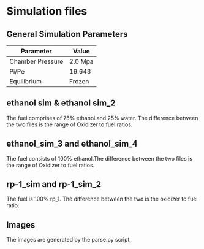 # Simulation files
## General Simulation Parameters
| Parameter      | Value |
| ----------- | ----------- |
| Chamber Pressure     | 2.0 Mpa      |
| Pi/Pe   | 19.643        |
|Equilibrium | Frozen|

## ethanol sim & ethanol sim_2
The fuel comprises of 75% ethanol and 25% water. The difference between the two files is the range of Oxidizer to fuel ratios.

## ethanol_sim_3 and ethanol_sim_4
The fuel consists of 100% ethanol.The difference between the two files is the range of Oxidizer to fuel ratios.

## rp-1_sim and rp-1_sim_2
The fuel is 100% rp_1. The difference between the two is the oxidizer to fuel ratio.

## Images
The images are generated by the parse.py script.